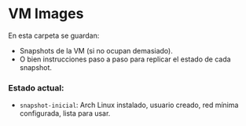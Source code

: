 # VM Images

En esta carpeta se guardan:
- Snapshots de la VM (si no ocupan demasiado).
- O bien instrucciones paso a paso para replicar el estado de cada snapshot.

### Estado actual:
- `snapshot-inicial`: Arch Linux instalado, usuario creado, red mínima configurada, lista para usar.
